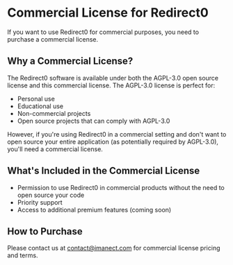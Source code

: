 # Commercial License for Redirect0

If you want to use Redirect0 for commercial purposes, you need to purchase a commercial license.

## Why a Commercial License?

The Redirect0 software is available under both the AGPL-3.0 open source license and this commercial license. The AGPL-3.0 license is perfect for:

- Personal use
- Educational use
- Non-commercial projects
- Open source projects that can comply with AGPL-3.0

However, if you're using Redirect0 in a commercial setting and don't want to open source your entire application (as potentially required by AGPL-3.0), you'll need a commercial license.

## What's Included in the Commercial License

- Permission to use Redirect0 in commercial products without the need to open source your code
- Priority support
- Access to additional premium features (coming soon)

## How to Purchase

Please contact us at contact@imanect.com for commercial license pricing and terms.
